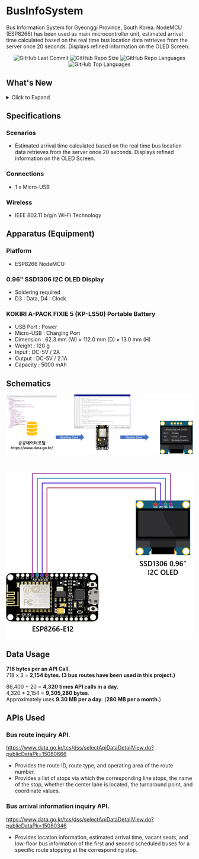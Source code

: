 # BusInfoSystem
Bus Information System for Gyeonggi Province, South Korea. NodeMCU (ESP8266) has been used as main microcontroller unit, estimated arrival time calculated based on the real time bus location data retrieves from the server once 20 seconds. Displays refined information on the OLED Screen. 

<div align="center">
<img alt="GitHub Last Commit" src="https://img.shields.io/github/last-commit/happybono/BusInfoSystem"> 
<img alt="GitHub Repo Size" src="https://img.shields.io/github/repo-size/happybono/BusInfoSystem">
<img alt="GitHub Repo Languages" src="https://img.shields.io/github/languages/count/happybono/BusInfoSystem">
<img alt="GitHub Top Languages" src="https://img.shields.io/github/languages/top/HappyBono/BusInfoSystem">
</div>

## What's New
<details>
<summary>Click to Expand</summary>

### v1.0
#### August 25, 2020  
Initial release.

#### August 26, 2020  
Added Open API document which provided by the Government of South Korea. </br>
Modified variables to consistent with bus route numbers.

#### August 29, 2020
Fixed bug : When there is "no buses in service", doesn't clear the variable "rcvbuf".

### v2.0
#### May 12, 2021
Now supports modified API and renewaled endpoint URL.
</details>

## Specifications
### Scenarios
- Estimated arrival time calculated based on the real time bus location data retrieves from the server once 20 seconds. Displays refined information on the OLED Screen.

### Connections
- 1 x Micro-USB

### Wireless
- IEEE 802.11 b/g/n Wi-Fi Technology

## Apparatus (Equipment)
### Platform
- ESP8266 NodeMCU

### 0.96" SSD1306 I2C OLED Display 
* Soldering required
* D3 : Data, D4 : Clock

### KOKIRI A-PACK FIXIE 5 (KP-LS50) Portable Battery
* USB Port : Power
* Micro-USB : Charging Port
* Dimension : 62.3 mm (W) × 112.0 mm (D) × 13.0 mm (H)
* Weight : 120 g
* Input : DC-5V / 2A
* Output : DC-5V / 2.1A
* Capacity : 5000 mAh

## Schematics
![GBusInfoSystem-Schematics](GBusInfoSystem-Schematics.png)</br></br></br>
<p align="center">
  <img src="GBIS_SCHEMDiag.png">
</p>

## Data Usage
**718 bytes per an API Call.** <br>
718 x 3 = **2,154 bytes. (3 bus routes have been used in this project.)**

86,400 ÷ 20 = **4,320 times API calls in a day.** <br>
4,320 * 2,154 = **9,305,280 bytes**. <br>
Approximately uses **9.30 MB per a day.** (**280 MB per a month.**)

## APIs Used
### Bus route inquiry API.
https://www.data.go.kr/tcs/dss/selectApiDataDetailView.do?publicDataPk=15080666
- Provides the route ID, route type, and operating area of the route number.
- Provides a list of stops via which the corresponding line stops, the name of the stop, whether the center lane is located, the turnaround point, and coordinate values.

### Bus arrival information inquiry API.
https://www.data.go.kr/tcs/dss/selectApiDataDetailView.do?publicDataPk=15080346
- Provides location information, estimated arrival time, vacant seats, and low-floor bus information of the first and second scheduled buses for a specific route stopping at the corresponding stop.
